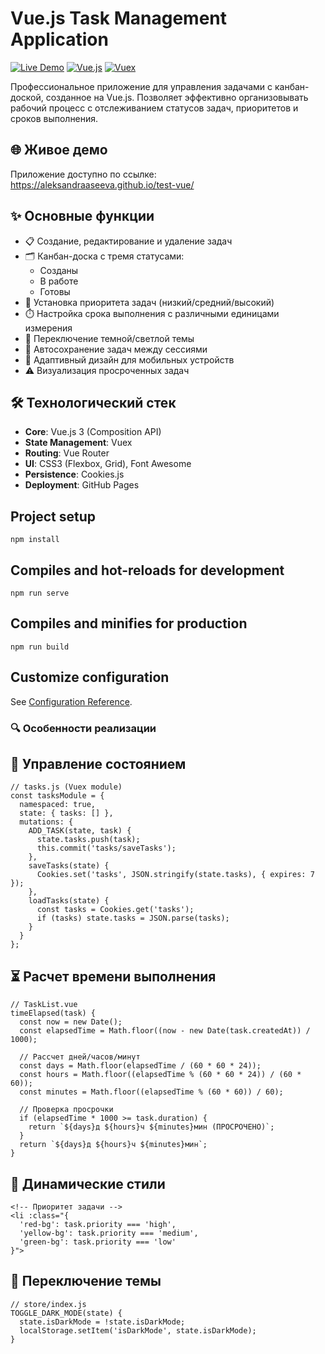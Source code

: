 # Vue.js Task Management Application

[![Live Demo](https://img.shields.io/badge/demo-live-green.svg)](https://aleksandraaseeva.github.io/test-vue/)
[![Vue.js](https://img.shields.io/badge/vue.js-3.x-brightgreen)](https://vuejs.org/)
[![Vuex](https://img.shields.io/badge/vuex-4.x-lightgrey)](https://vuex.vuejs.org/)

Профессиональное приложение для управления задачами с канбан-доской, созданное на Vue.js. Позволяет эффективно организовывать рабочий процесс с отслеживанием статусов задач, приоритетов и сроков выполнения.

## 🌐 Живое демо
Приложение доступно по ссылке:  
https://aleksandraaseeva.github.io/test-vue/

## ✨ Основные функции
- 📋 Создание, редактирование и удаление задач
- 🗂️ Канбан-доска с тремя статусами:
  - Созданы
  - В работе
  - Готовы
- 🚦 Установка приоритета задач (низкий/средний/высокий)
- ⏱️ Настройка срока выполнения с различными единицами измерения
- 🌙 Переключение темной/светлой темы
- 💾 Автосохранение задач между сессиями
- 📱 Адаптивный дизайн для мобильных устройств
- ⚠️ Визуализация просроченных задач

## 🛠️ Технологический стек
- **Core**: Vue.js 3 (Composition API)
- **State Management**: Vuex
- **Routing**: Vue Router
- **UI**: CSS3 (Flexbox, Grid), Font Awesome
- **Persistence**: Cookies.js
- **Deployment**: GitHub Pages

## Project setup
```
npm install
```

## Compiles and hot-reloads for development
```
npm run serve
```

## Compiles and minifies for production
```
npm run build
```

## Customize configuration
See [Configuration Reference](https://cli.vuejs.org/config/).

### 🔍 Особенности реализации
## 🧠 Управление состоянием
```
// tasks.js (Vuex module)
const tasksModule = {
  namespaced: true,
  state: { tasks: [] },
  mutations: {
    ADD_TASK(state, task) {
      state.tasks.push(task);
      this.commit('tasks/saveTasks');
    },
    saveTasks(state) {
      Cookies.set('tasks', JSON.stringify(state.tasks), { expires: 7 });
    },
    loadTasks(state) {
      const tasks = Cookies.get('tasks');
      if (tasks) state.tasks = JSON.parse(tasks);
    }
  }
};
```

## ⏳ Расчет времени выполнения
```
// TaskList.vue
timeElapsed(task) {
  const now = new Date();
  const elapsedTime = Math.floor((now - new Date(task.createdAt)) / 1000);
  
  // Рассчет дней/часов/минут
  const days = Math.floor(elapsedTime / (60 * 60 * 24));
  const hours = Math.floor((elapsedTime % (60 * 60 * 24)) / (60 * 60));
  const minutes = Math.floor((elapsedTime % (60 * 60)) / 60);
  
  // Проверка просрочки
  if (elapsedTime * 1000 >= task.duration) {
    return `${days}д ${hours}ч ${minutes}мин (ПРОСРОЧЕНО)`;
  }
  return `${days}д ${hours}ч ${minutes}мин`;
}
```

## 🎨 Динамические стили
```
<!-- Приоритет задачи -->
<li :class="{
  'red-bg': task.priority === 'high',
  'yellow-bg': task.priority === 'medium',
  'green-bg': task.priority === 'low'
}">
```

## 🔄 Переключение темы
```
// store/index.js
TOGGLE_DARK_MODE(state) {
  state.isDarkMode = !state.isDarkMode;
  localStorage.setItem('isDarkMode', state.isDarkMode);
}
```
